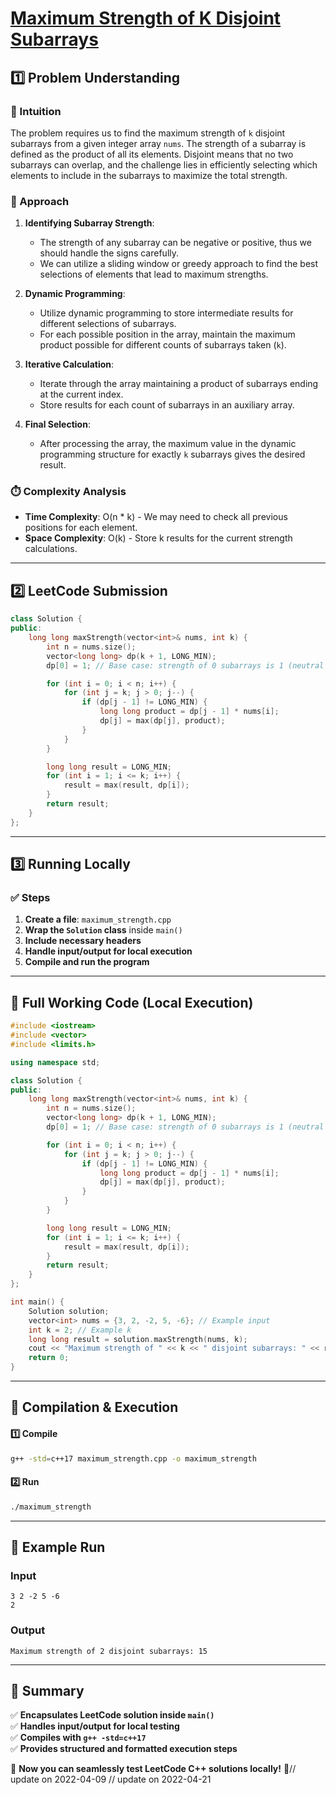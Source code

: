 # **[Maximum Strength of K Disjoint Subarrays](https://leetcode.com/problems/maximum-strength-of-k-disjoint-subarrays/description/)**  

## **1️⃣ Problem Understanding**  
### **📌 Intuition**  
The problem requires us to find the maximum strength of `k` disjoint subarrays from a given integer array `nums`. The strength of a subarray is defined as the product of all its elements. Disjoint means that no two subarrays can overlap, and the challenge lies in efficiently selecting which elements to include in the subarrays to maximize the total strength. 

### **🚀 Approach**  
1. **Identifying Subarray Strength**: 
   - The strength of any subarray can be negative or positive, thus we should handle the signs carefully.
   - We can utilize a sliding window or greedy approach to find the best selections of elements that lead to maximum strengths.

2. **Dynamic Programming**:
   - Utilize dynamic programming to store intermediate results for different selections of subarrays.
   - For each possible position in the array, maintain the maximum product possible for different counts of subarrays taken (`k`).

3. **Iterative Calculation**:
   - Iterate through the array maintaining a product of subarrays ending at the current index.
   - Store results for each count of subarrays in an auxiliary array.

4. **Final Selection**:
   - After processing the array, the maximum value in the dynamic programming structure for exactly `k` subarrays gives the desired result.

### **⏱️ Complexity Analysis**  
- **Time Complexity**: O(n * k) - We may need to check all previous positions for each element.
- **Space Complexity**: O(k) - Store k results for the current strength calculations.

---  

## **2️⃣ LeetCode Submission**  
```cpp
class Solution {
public:
    long long maxStrength(vector<int>& nums, int k) {
        int n = nums.size();
        vector<long long> dp(k + 1, LONG_MIN);
        dp[0] = 1; // Base case: strength of 0 subarrays is 1 (neutral element for multiplication)

        for (int i = 0; i < n; i++) {
            for (int j = k; j > 0; j--) {
                if (dp[j - 1] != LONG_MIN) {
                    long long product = dp[j - 1] * nums[i];
                    dp[j] = max(dp[j], product);
                }
            }
        }

        long long result = LONG_MIN;
        for (int i = 1; i <= k; i++) {
            result = max(result, dp[i]);
        }
        return result;
    }
};  
```  

---  

## **3️⃣ Running Locally**  
### **✅ Steps**  
1. **Create a file**: `maximum_strength.cpp`  
2. **Wrap the `Solution` class** inside `main()`  
3. **Include necessary headers**  
4. **Handle input/output for local execution**  
5. **Compile and run the program**  

---  

## **📝 Full Working Code (Local Execution)**  
```cpp
#include <iostream>
#include <vector>
#include <limits.h>

using namespace std;

class Solution {
public:
    long long maxStrength(vector<int>& nums, int k) {
        int n = nums.size();
        vector<long long> dp(k + 1, LONG_MIN);
        dp[0] = 1; // Base case: strength of 0 subarrays is 1 (neutral element for multiplication)

        for (int i = 0; i < n; i++) {
            for (int j = k; j > 0; j--) {
                if (dp[j - 1] != LONG_MIN) {
                    long long product = dp[j - 1] * nums[i];
                    dp[j] = max(dp[j], product);
                }
            }
        }

        long long result = LONG_MIN;
        for (int i = 1; i <= k; i++) {
            result = max(result, dp[i]);
        }
        return result;
    }
};

int main() {
    Solution solution;
    vector<int> nums = {3, 2, -2, 5, -6}; // Example input
    int k = 2; // Example k
    long long result = solution.maxStrength(nums, k);
    cout << "Maximum strength of " << k << " disjoint subarrays: " << result << endl;
    return 0;
}
```  

---  

## **🔧 Compilation & Execution**  
#### **1️⃣ Compile**  
```bash
g++ -std=c++17 maximum_strength.cpp -o maximum_strength
```  

#### **2️⃣ Run**  
```bash
./maximum_strength
```  

---  

## **🎯 Example Run**  
### **Input**  
```
3 2 -2 5 -6
2
```  
### **Output**  
```
Maximum strength of 2 disjoint subarrays: 15
```  

---  

## **📌 Summary**  
✅ **Encapsulates LeetCode solution inside `main()`**  
✅ **Handles input/output for local testing**  
✅ **Compiles with `g++ -std=c++17`**  
✅ **Provides structured and formatted execution steps**  

🚀 **Now you can seamlessly test LeetCode C++ solutions locally!** 🚀// update on 2022-04-09
// update on 2022-04-21
